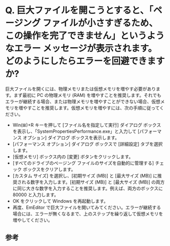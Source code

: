 # Q. 巨大ファイルを開こうとすると、「ページング ファイルが小さすぎるため、この操作を完了できません」というようなエラー メッセージが表示されます。どのようにしたらエラーを回避できますか?

巨大ファイルを開くには、物理メモリまたは仮想メモリを増やす必要があります。まず最初に PC の物理メモリ (RAM) を増やすことを推奨します。それでもエラーが継続する場合、または物理メモリを増やすことができない場合、仮想メモリを増やすことを推奨します。仮想メモリを増やすには、次の手順に従ってください。

- Win(⊞)+R キーを押して \[ファイル名を指定して実行\] ダイアログ ボックスを表示し、「SystemPropertiesPerformance.exe」と入力して \[パフォーマンス オプション\] ダイアログ ボックスを表示します。
- \[パフォーマンス オプション\] ダイアログ ボックスで \[詳細設定\] タブを選択します。
- \[仮想メモリ\] ボックス内の \[変更\] ボタンをクリックします。
- \[すべてのドライブのページング ファイルのサイズを自動的に管理する\] チェック ボックスをクリアします。
- \[カスタム サイズ\] を選択し、\[初期サイズ (MB)\] と \[最大サイズ (MB)\] に推奨される数字を入力します。\[初期サイズ (MB)\] と \[最大サイズ (MB)\] の両方に同じ大きな数字を入力することを推奨します。例えば、両方のボックスに 80000 と入力します。
- OK をクリックして Windows を再起動します。
- 再度、EmEditor で巨大ファイルを開いてみてください。エラーが継続する場合には、エラーが無くなるまで、上のステップを繰り返して仮想メモリを増やしてください。

## 参考